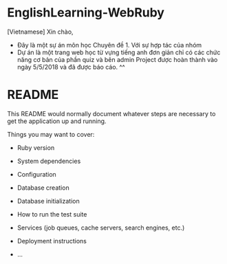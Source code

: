 # EnglishLearning-WebRuby

[Vietnamese]
Xin chào,
- Đây là một sự án môn học Chuyên đề 1. Với sự hợp tác của nhóm 
- Dự án là một trang web học từ vựng tiếng anh đơn giản chỉ có các chức năng cơ bản của phần quiz và bên admin
Project được hoàn thành vào ngày 5/5/2018 và đã được báo cáo.
^^

# README

This README would normally document whatever steps are necessary to get the
application up and running.

Things you may want to cover:

* Ruby version

* System dependencies

* Configuration

* Database creation

* Database initialization

* How to run the test suite

* Services (job queues, cache servers, search engines, etc.)

* Deployment instructions

* ...

